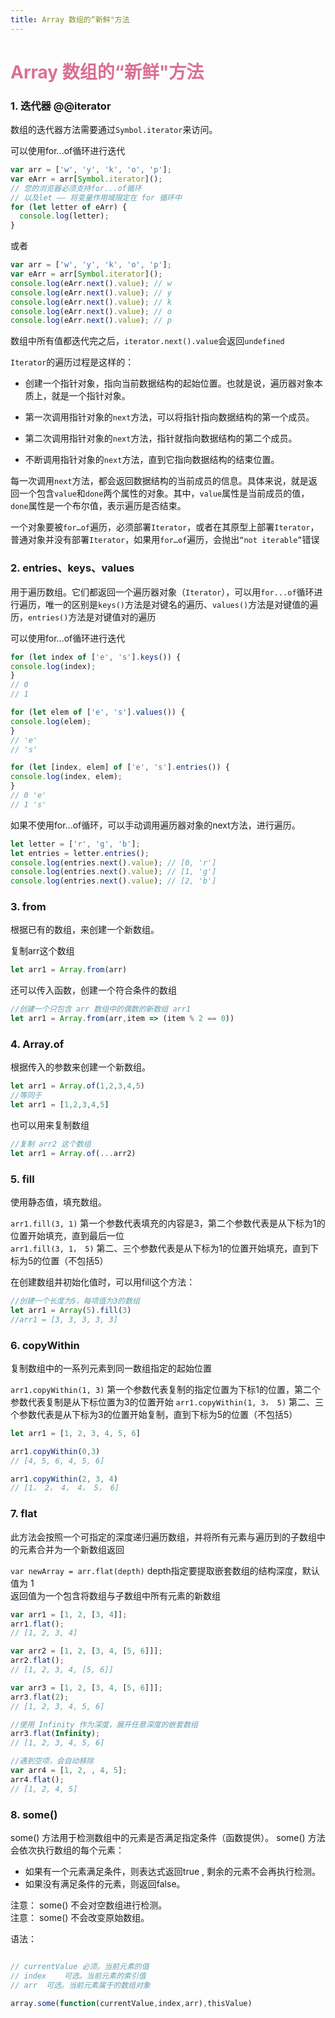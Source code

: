 ```yaml
---
title: Array 数组的“新鲜"方法
---  
```

# <font color="#DB7093">Array 数组的“新鲜"方法</font>
### 1. 迭代器 @@iterator
数组的迭代器方法需要通过`Symbol.iterator`来访问。  

可以使用for...of循环进行迭代
```js
var arr = ['w', 'y', 'k', 'o', 'p'];
var eArr = arr[Symbol.iterator]();
// 您的浏览器必须支持for...of循环
// 以及let —— 将变量作用域限定在 for 循环中
for (let letter of eArr) {
  console.log(letter);
}
```  
或者  
```js
var arr = ['w', 'y', 'k', 'o', 'p'];
var eArr = arr[Symbol.iterator]();
console.log(eArr.next().value); // w
console.log(eArr.next().value); // y
console.log(eArr.next().value); // k
console.log(eArr.next().value); // o
console.log(eArr.next().value); // p
```  
数组中所有值都迭代完之后，`iterator.next().value`会返回`undefined`   

`Iterator`的遍历过程是这样的：

* 创建一个指针对象，指向当前数据结构的起始位置。也就是说，遍历器对象本质上，就是一个指针对象。

* 第一次调用指针对象的`next`方法，可以将指针指向数据结构的第一个成员。

* 第二次调用指针对象的`next`方法，指针就指向数据结构的第二个成员。

* 不断调用指针对象的`next`方法，直到它指向数据结构的结束位置。

每一次调用`next`方法，都会返回数据结构的当前成员的信息。具体来说，就是返回一个包含`value`和`done`两个属性的对象。其中，`value`属性是当前成员的值，`done`属性是一个布尔值，表示遍历是否结束。  

一个对象要被`for…of`遍历，必须部署`Iterator`，或者在其原型上部署`Iterator`，普通对象并没有部署`Iterator`，如果用`for…of`遍历，会抛出`“not iterable”`错误

### 2. entries、keys、values  
用于遍历数组。它们都返回一个遍历器对象（`Iterator`），可以用`for...of`循环进行遍历，唯一的区别是`keys()`方法是对键名的遍历、`values()`方法是对键值的遍历，`entries()`方法是对键值对的遍历  

可以使用for...of循环进行迭代
```js
for (let index of ['e', 's'].keys()) {
console.log(index);
}
// 0
// 1

for (let elem of ['e', 's'].values()) {
console.log(elem);
}
// 'e'
// 's'

for (let [index, elem] of ['e', 's'].entries()) {
console.log(index, elem);
}
// 0 'e'
// 1 's'
```

如果不使用for...of循环，可以手动调用遍历器对象的next方法，进行遍历。
```js  
let letter = ['r', 'g', 'b'];
let entries = letter.entries();
console.log(entries.next().value); // [0, 'r']
console.log(entries.next().value); // [1, 'g']
console.log(entries.next().value); // [2, 'b']
```

### 3. from  
根据已有的数组，来创建一个新数组。

复制arr这个数组  
```js
let arr1 = Array.from(arr)
```
还可以传入函数，创建一个符合条件的数组
```js
//创建一个只包含 arr 数组中的偶数的新数组 arr1
let arr1 = Array.from(arr,item => (item % 2 == 0))
```

### 4. Array.of  
根据传入的参数来创建一个新数组。

```js
let arr1 = Array.of(1,2,3,4,5)
//等同于
let arr1 = [1,2,3,4,5]
```
也可以用来复制数组
```js
//复制 arr2 这个数组
let arr1 = Array.of(...arr2)
```

### 5. fill  
使用静态值，填充数组。

`arr1.fill(3, 1)` 第一个参数代表填充的内容是3，第二个参数代表是从下标为1的位置开始填充，直到最后一位  
`arr1.fill(3, 1， 5)` 第二、三个参数代表是从下标为1的位置开始填充，直到下标为5的位置（不包括5）

在创建数组并初始化值时，可以用fill这个方法：
```js
//创建一个长度为5，每项值为3的数组
let arr1 = Array(5).fill(3)
//arr1 = [3, 3, 3, 3, 3]
```

### 6. copyWithin  
复制数组中的一系列元素到同一数组指定的起始位置

`arr1.copyWithin(1, 3)` 第一个参数代表复制的指定位置为下标1的位置，第二个参数代表复制是从下标位置为3的位置开始 
`arr1.copyWithin(1, 3， 5)` 第二、三个参数代表是从下标为3的位置开始复制，直到下标为5的位置（不包括5）


```js
let arr1 = [1, 2, 3, 4, 5, 6]

arr1.copyWithin(0,3)
// [4, 5, 6, 4, 5, 6]

arr1.copyWithin(2, 3, 4)
// [1， 2， 4， 4， 5， 6]
```

### 7. flat  
此方法会按照一个可指定的深度递归遍历数组，并将所有元素与遍历到的子数组中的元素合并为一个新数组返回

`var newArray = arr.flat(depth)` depth指定要提取嵌套数组的结构深度，默认值为 1  
返回值为一个包含将数组与子数组中所有元素的新数组  

```js
var arr1 = [1, 2, [3, 4]];
arr1.flat(); 
// [1, 2, 3, 4]

var arr2 = [1, 2, [3, 4, [5, 6]]];
arr2.flat();
// [1, 2, 3, 4, [5, 6]]

var arr3 = [1, 2, [3, 4, [5, 6]]];
arr3.flat(2);
// [1, 2, 3, 4, 5, 6]

//使用 Infinity 作为深度，展开任意深度的嵌套数组
arr3.flat(Infinity); 
// [1, 2, 3, 4, 5, 6]

//遇到空项，会自动移除
var arr4 = [1, 2, , 4, 5];
arr4.flat();
// [1, 2, 4, 5]
```

### 8. some()
some() 方法用于检测数组中的元素是否满足指定条件（函数提供）。
some() 方法会依次执行数组的每个元素：

* 如果有一个元素满足条件，则表达式返回true , 剩余的元素不会再执行检测。
* 如果没有满足条件的元素，则返回false。

注意： some() 不会对空数组进行检测。  
注意： some() 不会改变原始数组。

语法：
```js

// currentValue	必须。当前元素的值
// index	可选。当前元素的索引值
// arr	可选。当前元素属于的数组对象

array.some(function(currentValue,index,arr),thisValue)  
```

